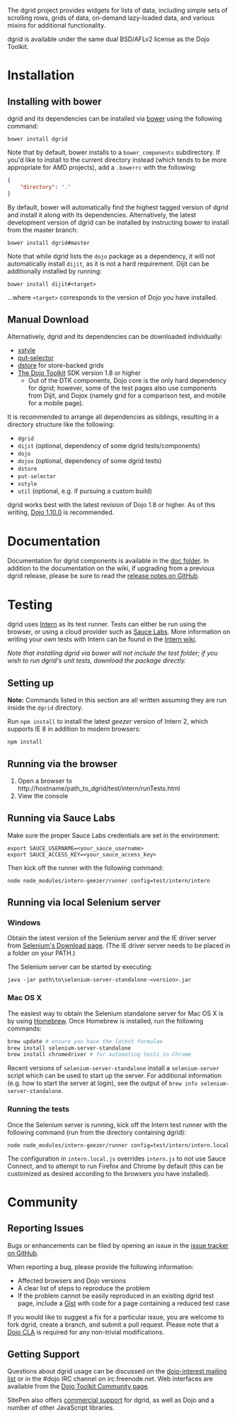 The dgrid project provides widgets for lists of data, including simple sets of scrolling rows,
grids of data, on-demand lazy-loaded data, and various mixins for additional functionality.

dgrid is available under the same dual BSD/AFLv2 license as the Dojo Toolkit.

# Installation

## Installing with bower

dgrid and its dependencies can be installed via [bower](http://bower.io/) using the following command:

```
bower install dgrid
```

Note that by default, bower installs to a `bower_components` subdirectory.  If you'd
like to install to the current directory instead (which tends to be more appropriate
for AMD projects), add a `.bowerrc` with the following:

```json
{
    "directory": "."
}
```

By default, bower will automatically find the highest tagged version of dgrid and
install it along with its dependencies.  Alternatively, the latest development version of dgrid can be
installed by instructing bower to install from the master branch:

```
bower install dgrid#master
```

Note that while dgrid lists the `dojo` package as a dependency, it will not automatically
install `dijit`, as it is not a hard requirement.  Dijit can be additionally installed by
running:

```
bower install dijit#<target>
```

...where `<target>` corresponds to the version of Dojo you have installed.

## Manual Download

Alternatively, dgrid and its dependencies can be downloaded individually:

* [xstyle](https://github.com/kriszyp/xstyle)
* [put-selector](https://github.com/kriszyp/put-selector)
* [dstore](https://github.com/SitePen/dstore) for store-backed grids
* [The Dojo Toolkit](http://dojotoolkit.org) SDK version 1.8 or higher
    * Out of the DTK components, Dojo core is the only hard dependency for dgrid;
      however, some of the test pages also use components from Dijit, and
      Dojox (namely grid for a comparison test, and mobile for a mobile page).

It is recommended to arrange all dependencies as siblings, resulting in a
directory structure like the following:

* `dgrid`
* `dijit` (optional, dependency of some dgrid tests/components)
* `dojo`
* `dojox` (optional, dependency of some dgrid tests)
* `dstore`
* `put-selector`
* `xstyle`
* `util` (optional, e.g. if pursuing a custom build)

dgrid works best with the latest revision of Dojo 1.8 or higher.  As of this
writing, [Dojo 1.10.0](http://download.dojotoolkit.org/release-1.10.0/) is
recommended.

# Documentation

Documentation for dgrid components is available in the
[doc folder](doc).  In addition to the documentation on the wiki, if upgrading from a previous
dgrid release, please be sure to read the [release notes on GitHub](https://github.com/SitePen/dgrid/releases).

# Testing

dgrid uses [Intern](http://theintern.io/) as its test runner. Tests can
either be run using the browser, or using a cloud provider such as
[Sauce Labs](https://saucelabs.com/). More information on writing your own tests
with Intern can be found in the [Intern wiki](https://github.com/theintern/intern/wiki).

*Note that installing dgrid via bower will not include the test folder; if you
wish to run dgrid's unit tests, download the package directly.*

## Setting up

**Note:** Commands listed in this section are all written assuming they are
run inside the `dgrid` directory.

Run `npm install` to install the latest *geezer* version of Intern 2,
which supports IE 8 in addition to modern browsers:

```
npm install
```

## Running via the browser

1. Open a browser to http://hostname/path_to_dgrid/test/intern/runTests.html
2. View the console

## Running via Sauce Labs

Make sure the proper Sauce Labs credentials are set in the environment:

```
export SAUCE_USERNAME=<your_sauce_username>
export SAUCE_ACCESS_KEY=<your_sauce_access_key>
```

Then kick off the runner with the following command:

```
node node_modules/intern-geezer/runner config=test/intern/intern
```

## Running via local Selenium server

### Windows

Obtain the latest version of the Selenium server and the IE driver server from
[Selenium's Download page](http://docs.seleniumhq.org/download/).  (The IE driver server needs to be
placed in a folder on your PATH.)

The Selenium server can be started by executing:

```
java -jar path\to\selenium-server-standalone-<version>.jar
```

### Mac OS X

The easiest way to obtain the Selenium standalone server for Mac OS X is by
using [Homebrew](http://brew.sh/).  Once Homebrew is installed, run the following
commands:

```sh
brew update # ensure you have the latest formulae
brew install selenium-server-standalone
brew install chromedriver # for automating tests in Chrome
```

Recent versions of `selenium-server-standalone` install a `selenium-server`
script which can be used to start up the server.  For additional information
(e.g. how to start the server at login), see the output of
`brew info selenium-server-standalone`.

### Running the tests

Once the Selenium server is running, kick off the Intern test runner with the
following command (run from the directory containing dgrid):

```
node node_modules/intern-geezer/runner config=test/intern/intern.local
```

The configuration in `intern.local.js` overrides `intern.js` to not use
Sauce Connect, and to attempt to run Firefox and Chrome by default (this can
be customized as desired according to the browsers you have installed).

# Community

## Reporting Issues

Bugs or enhancements can be filed by opening an issue in the
[issue tracker on GitHub](https://github.com/SitePen/dgrid/issues?state=open).

When reporting a bug, please provide the following information:

* Affected browsers and Dojo versions
* A clear list of steps to reproduce the problem
* If the problem cannot be easily reproduced in an existing dgrid test page,
  include a [Gist](https://gist.github.com/) with code for a page containing a
  reduced test case

If you would like to suggest a fix for a particular issue, you are welcome to
fork dgrid, create a branch, and submit a pull request.  Please note that a
[Dojo CLA](http://www.dojofoundation.org/about/cla) is required for any
non-trivial modifications.

## Getting Support

Questions about dgrid usage can be discussed on the
[dojo-interest mailing list](http://mail.dojotoolkit.org/mailman/listinfo/dojo-interest)
or in the #dojo IRC channel on irc.freenode.net. Web interfaces are available
from the [Dojo Toolkit Community page](https://dojotoolkit.org/community/).

SitePen also offers [commercial support](https://www.sitepen.com/support/)
for dgrid, as well as Dojo and a number of other JavaScript libraries.